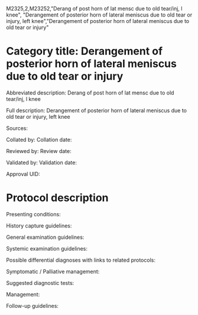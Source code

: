 M2325,2,M23252,"Derang of post horn of lat mensc due to old tear/inj, l knee", "Derangement of posterior horn of lateral meniscus due to old tear or injury, left knee","Derangement of posterior horn of lateral meniscus due to old tear or injury"
# Category title: Derangement of posterior horn of lateral meniscus due to old tear or injury

Abbreviated description: Derang of post horn of lat mensc due to old tear/inj, l knee

Full description: Derangement of posterior horn of lateral meniscus due to old tear or injury, left knee

Sources:

Collated by:
Collation date:

Reviewed by:
Review date:

Validated by:
Validation date:

Approval UID:

# Protocol description

Presenting conditions:

History capture guidelines:

General examination guidelines:

Systemic examination guidelines:

Possible differential diagnoses with links to related protocols:

Symptomatic / Palliative management:

Suggested diagnostic tests:

Management:

Follow-up guidelines:
